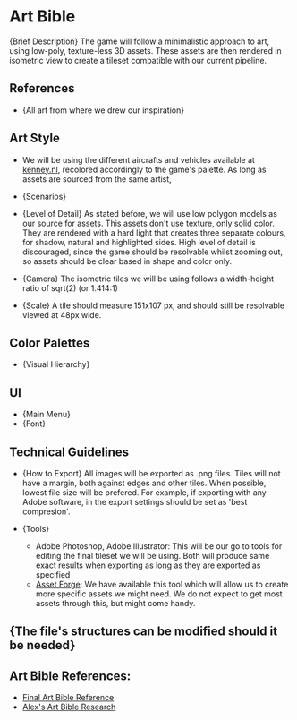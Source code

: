 # Art Bible

{Brief Description}
The game will follow a minimalistic approach to art, using low-poly, texture-less 3D assets. These assets are then rendered in isometric view to create a tileset compatible with our current pipeline.

## References
- {All art from where we drew our inspiration}

## Art Style
- We will be using the different aircrafts and vehicles available at [kenney.nl](https://kenney.nl/assets?q=3d), recolored accordingly to the game's palette. As long as assets are sourced from the same artist, 


- {Scenarios}


- {Level of Detail}
As stated before, we will use low polygon models as our source for assets. This assets don't use texture, only solid color. They are rendered with a hard light that creates three separate colours, for shadow, natural and highlighted sides. High level of detail is discouraged, since the game should be resolvable whilst zooming out, so assets should be clear based in shape and color only.

- {Camera}
The isometric tiles we will be using follows a width-height ratio of sqrt(2) (or 1.414:1)
- {Scale}
A tile should measure 151x107 px, and should still be resolvable viewed at 48px wide.

## Color Palettes
- {Visual Hierarchy}

## UI
- {Main Menu}
- {Font}

## Technical Guidelines
- {How to Export}
  All images will be exported as .png files. Tiles will not have a margin, both against edges and other tiles. 
  When possible, lowest file size will be prefered. For example, if exporting with any Adobe software, in the export settings should be set as 'best compresion'.
  
- {Tools}
  - Adobe Photoshop, Adobe Illustrator: This will be our go to tools for editing the final tileset we will be using. Both will produce same exact results when exporting as long as they are exported as specified 
  - [Asset Forge](https://kenney.nl/tools/assetforge): We have available this tool which will allow us to create more specific assets we might need. We do not expect to get most assets through this, but might come handy.

## {The file's structures can be modified should it be needed}

## Art Bible References:
- [Final Art Bible Reference](https://github.com/DevCrumbs/Warcraft-II/wiki/6.-Art-Bible)
- [Alex's Art Bible Research](https://github.com/AlexLA99/Art-Bible/blob/master/docs/Art%20Bible.pdf)
